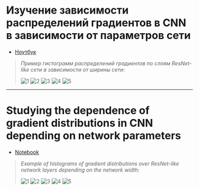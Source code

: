 # Изучение зависимости распределений градиентов в CNN в зависимости от параметров сети

- [Ноутбук](./dl_lab1_shtykov.ipynb)

>*Пример гистограмм распределений градиентов по слоям ResNet-like сети в зависимости от ширины сети:*
>
>![1](./imgs/output_1.png)
![2](./imgs/output_2.png)
![3](./imgs/output_3.png)
![4](./imgs/output_4.png)
![5](./imgs/output_5.png)

---

# Studying the dependence of gradient distributions in CNN depending on network parameters

- [Notebook](./dl_lab1_shtykov.ipynb)

>*Example of histograms of gradient distributions over ResNet-like network layers depending on the network width:*
>
>![1](./imgs/output_1.png)
![2](./imgs/output_2.png)
![3](./imgs/output_3.png)
![4](./imgs/output_4.png)
![5](./imgs/output_5.png)